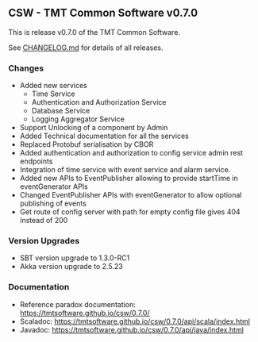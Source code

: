 ## CSW - TMT Common Software v0.7.0

This is release v0.7.0 of the TMT Common Software.

See [CHANGELOG.md](CHANGELOG.md) for details of all releases.

### Changes
- Added new services
    - Time Service
    - Authentication and Authorization Service
    - Database Service
    - Logging Aggregator Service
- Support Unlocking of a component by Admin
- Added Technical documentation for all the services
- Replaced Protobuf serialisation by CBOR
- Added authentication and authorization to config service admin rest endpoints
- Integration of time service with event service and alarm service.
- Added new APIs to EventPublisher allowing to provide startTime in eventGenerator APIs 
- Changed EventPublisher APIs with eventGenerator to allow optional publishing of events
- Get route of config server with path for empty config file gives 404 instead of 200
    
### Version Upgrades
- SBT version upgrade to 1.3.0-RC1
- Akka version upgrade to 2.5.23

### Documentation
- Reference paradox documentation: https://tmtsoftware.github.io/csw/0.7.0/
- Scaladoc: https://tmtsoftware.github.io/csw/0.7.0/api/scala/index.html
- Javadoc: https://tmtsoftware.github.io/csw/0.7.0/api/java/index.html